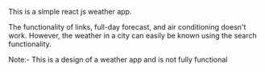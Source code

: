 This is a simple react js weather app.

The functionality of links, full-day forecast, and air conditioning doesn't work. However, the weather in a city can easily be known using the search functionality. 

Note:- This is a design of a weather app and is not fully functional
